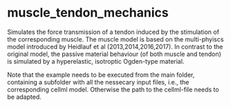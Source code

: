 # muscle_tendon_mechanics

Simulates the force transmission of a tendon induced by the stimulation of the corresponding muscle.
The muscle model is based on the multi-phyiscs model introduced by Heidlauf et al (2013,2014,2016,2017).
In contrast to the original model, the passive material behaviour (of both muscle and tendon) is simulated by a hyperelastic, isotroptic Ogden-type material. 

Note that the example needs to be executed from the main folder, containing a subfolder with all the nessecary input files, i.e., the corresponding cellml model. Otherwise the path to the cellml-file needs to be adapted. 

